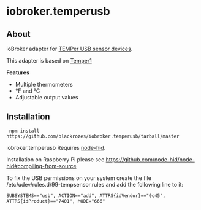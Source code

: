 # iobroker.temperusb

About
---------
ioBroker adapter for [TEMPer USB sensor devices](http://pcsensor.com/). 

This adapter is based on [Temper1](https://github.com/asmuelle/node-temper1)

**Features**

* Multiple thermometers
* °F and °C
* Adjustable output values

Installation
----------------
 
     npm install https://github.com/blackrozes/iobroker.temperusb/tarball/master

 iobroker.temperusb Requires [node-hid](https://github.com/node-hid/node-hid).
 
 Installation on Raspberry Pi please see https://github.com/node-hid/node-hid#compiling-from-source
 
To fix the USB permissions on your system create the file /etc/udev/rules.d/99-tempsensor.rules and add the following line to it:

    SUBSYSTEMS=="usb", ACTION=="add", ATTRS{idVendor}=="0c45", ATTRS{idProduct}=="7401", MODE="666"

